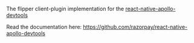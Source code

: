 The flipper client-plugin implementation for the [react-native-apollo-devtools](https://github.com/razorpay/react-native-apollo-devtools)

Read the documentation here: https://github.com/razorpay/react-native-apollo-devtools
